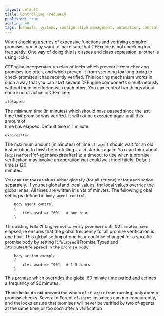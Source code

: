 ```yaml
---
layout: default
title: Controlling Frequency
published: true
sorting: 40
tags: [manuals, systems, configuration management, automation, control, frequency, performance]
---
```


When checking a series of expensive functions and verifying complex promises, 
you may want to make sure that CFEngine is not checking too frequently. One 
way of doing this is classes and class expression, another is using locks.

CFEngine incorporates a series of locks which prevent it from checking 
promises too often, and which prevent it from spending too long trying to 
check promises it has recently verified. This locking mechanism works in such 
a way that you can start several CFEngine components simultaneously without 
them interfering with each other. You can control two things about each kind 
of action in CFEngine:

    ifelapsed

The minimum time (in minutes) which should have passed since the last time 
that promise was verified. It will not be executed again until this amount of  
time has elapsed. Default time is 1 minute.

    expireafter

The maximum amount (in minutes) of time `cf-agent` should wait for an old 
instantiation to finish before killing it and starting again. You can think 
about [`expireafter`][cf-agent#expireafter] as a timeout to use when a promise verification may 
involve an operation that could wait indefinitely. Default time is 120  
minutes.

You can set these values either globally (for all actions) or for each action 
separately. If you set global and local values, the local values override the 
global ones. All times are written in units of minutes. The following global 
setting is defined in `body agent control`.

```cf3
    body agent control
    {
        ifelapsed => "60";	# one hour
    }
```

This setting tells CFEngine not to verify promises until 60 minutes have 
elapsed, ie ensures that the global frequency for all promise verification is 
one hour. This global setting of one hour could be changed for a specific 
promise body by setting [`ifelapsed`][Promise Types and Attributes#ifelapsed] in the promise body.

```cf3
    body action example
    {
        ifelapsed => "90";	# 1.5 hours
    }
```

This promise which overrides the global 60 minute time period and defines a 
frequency of 90 minutes.

These locks do not prevent the whole of `cf-agent` from running, only atomic 
promise checks. Several different `cf-agent` instances can run concurrently, and 
the locks ensure that promises will never be verified by two cf-agents at the 
same time, or too soon after a verification.


